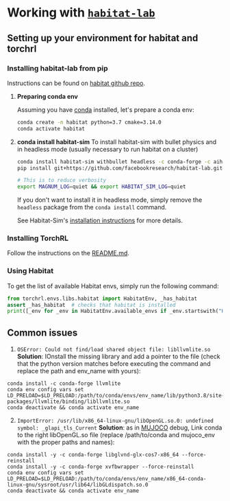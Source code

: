 # Working with [`habitat-lab`](https://github.com/facebookresearch/habitat-lab)

## Setting up your environment for habitat and torchrl

### Installing habitat-lab from pip

Instructions can be found on [habitat github repo](https://github.com/facebookresearch/habitat-lab).

  1. **Preparing conda env**

     Assuming you have [conda](https://docs.conda.io/projects/conda/en/latest/user-guide/install/) installed, let's prepare a conda env:
     ```bash
     conda create -n habitat python=3.7 cmake=3.14.0 
     conda activate habitat
     ```

  2. **conda install habitat-sim**
     To install habitat-sim with bullet physics and in headless mode (usually necessary to run habitat on a cluster)
     ```bash
     conda install habitat-sim withbullet headless -c conda-forge -c aihabitat-nightly -y
     pip install git+https://github.com/facebookresearch/habitat-lab.git#subdirectory=habitat-lab
     
     # This is to reduce verbosity
     export MAGNUM_LOG=quiet && export HABITAT_SIM_LOG=quiet
     ```
     If you don't want to install it in headless mode, simply remove the `headless` package from the `conda install` command.

     See Habitat-Sim's [installation instructions](https://github.com/facebookresearch/habitat-sim#installation) for more details.

### Installing TorchRL

Follow the instructions on the [README.md](../README.md).

### Using Habitat
To get the list of available Habitat envs, simply run the following command:
```python
from torchrl.envs.libs.habitat import HabitatEnv, _has_habitat
assert _has_habitat  # checks that habitat is installed
print([_env for _env in HabitatEnv.available_envs if _env.startswith("Habitat")])
```

## Common issues


1. `OSError: Could not find/load shared object file: libllvmlite.so`
  **Solution**: IOnstall the missing library and add a pointer to the file
  (check that the python version matches before executing the command and replace the path and env_name with yours):
  ```shell
  conda install -c conda-forge llvmlite
  conda env config vars set LD_PRELOAD=$LD_PRELOAD:/path/to/conda/envs/env_name/lib/python3.8/site-packages/llvmlite/binding/libllvmlite.so
  conda deactivate && conda activate env_name
  ```

2. `ImportError: /usr/lib/x86_64-linux-gnu/libOpenGL.so.0: undefined symbol: _glapi_tls_Current`
  **Solution**: as in [MUJOCO](https://github.com/pytorch/rl/blob/main/knowledge_base/MUJOCO_INSTALLATION.md) debug, Link conda to the right libOpenGL.so file (replace /path/to/conda and mujoco_env with the proper paths and names):
  ```shell
  conda install -y -c conda-forge libglvnd-glx-cos7-x86_64 --force-reinstall
  conda install -y -c conda-forge xvfbwrapper --force-reinstall
  conda env config vars set LD_PRELOAD=$LD_PRELOAD:/path/to/conda/envs/env_name/x86_64-conda-linux-gnu/sysroot/usr/lib64/libGLdispatch.so.0
  conda deactivate && conda activate env_name
  ```
